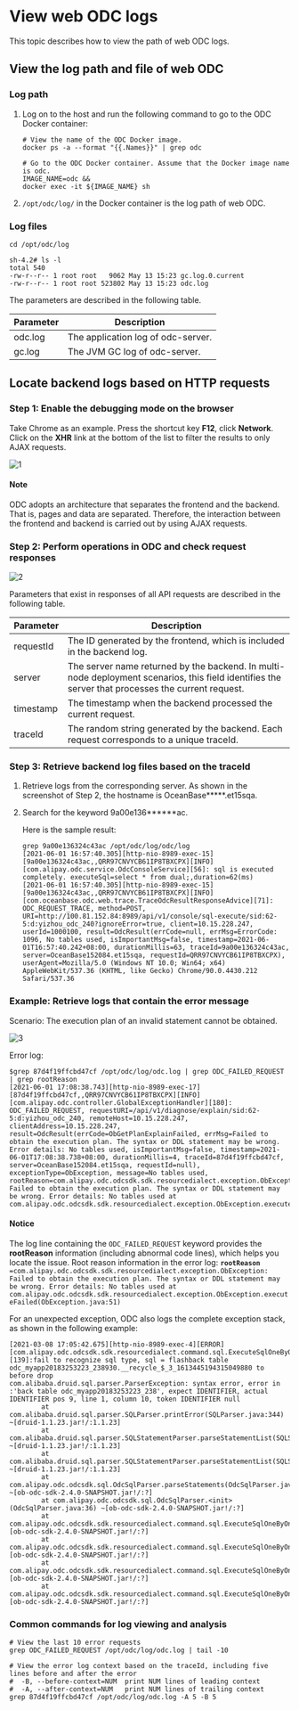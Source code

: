 # View web ODC logs

This topic describes how to view the path of web ODC logs.

## View the log path and file of web ODC

### **Log path**

1. Log on to the host and run the following command to go to the ODC Docker container:

   ```shell
   # View the name of the ODC Docker image.
   docker ps -a --format "{{.Names}}" | grep odc

   # Go to the ODC Docker container. Assume that the Docker image name is odc.
   IMAGE_NAME=odc &&
   docker exec -it ${IMAGE_NAME} sh
   ```

2. `/opt/odc/log/` in the Docker container is the log path of web ODC.

### **Log files**

```shell
cd /opt/odc/log

sh-4.2# ls -l
total 540
-rw-r--r-- 1 root root   9062 May 13 15:23 gc.log.0.current
-rw-r--r-- 1 root root 523802 May 13 15:23 odc.log
```

The parameters are described in the following table.

| Parameter | Description |
|---------|-------------------------|
| odc.log | The application log of odc-server.  |
| gc.log | The JVM GC log of odc-server.  |


## **Locate backend logs based on HTTP requests**

### **Step 1: Enable the debugging mode on the browser**

Take Chrome as an example. Press the shortcut key **F12**, click **Network**. Click on the **XHR** link at the bottom of the list to filter the results to only AJAX requests.

![1](https://obbusiness-private.oss-cn-shanghai.aliyuncs.com/doc/img/odc/420/1300.troubleshooting/200.collect-message/200.view-web-odc-log/1EN.png)

<main id="notice" type='explain'>
   <h4>Note</h4>
   <p>ODC adopts an architecture that separates the frontend and the backend. That is, pages and data are separated. Therefore, the interaction between the frontend and backend is carried out by using AJAX requests. </p>
</main>


### Step 2: Perform operations in ODC and check request responses

![2](https://obbusiness-private.oss-cn-shanghai.aliyuncs.com/doc/img/odc/420/1300.troubleshooting/200.collect-message/200.view-web-odc-log/2EN.png)

Parameters that exist in responses of all API requests are described in the following table.

| Parameter | Description |
|-----------|--------------------------------------|
| requestId | The ID generated by the frontend, which is included in the backend log.  |
| server | The server name returned by the backend. In multi-node deployment scenarios, this field identifies the server that processes the current request.  |
| timestamp | The timestamp when the backend processed the current request.  |
| traceId | The random string generated by the backend. Each request corresponds to a unique traceId.  |

### **Step 3: Retrieve backend log files based on the traceId**

1. Retrieve logs from the corresponding server. As shown in the screenshot of Step 2, the hostname is OceanBase\*\*\*\*\*.et15sqa.

2. Search for the keyword 9a00e136\*\*\*\*\*\*ac.


   Here is the sample result:

   ```shell
   grep 9a00e136324c43ac /opt/odc/log/odc/log
   [2021-06-01 16:57:40.305][http-nio-8989-exec-15][9a00e136324c43ac,,QRR97CNVYCB61IP8TBXCPX][INFO][com.alipay.odc.service.OdcConsoleService][56]: sql is executed completely. executeSql=select * from dual;,duration=62(ms)
   [2021-06-01 16:57:40.305][http-nio-8989-exec-15][9a00e136324c43ac,,QRR97CNVYCB61IP8TBXCPX][INFO][com.oceanbase.odc.web.trace.TraceOdcResultResponseAdvice][71]: ODC_REQUEST_TRACE, method=POST, URI=http://100.81.152.84:8989/api/v1/console/sql-execute/sid:62-5:d:yizhou_odc_240?ignoreError=true, client=10.15.228.247, userId=1000100, result=OdcResult(errCode=null, errMsg=ErrorCode: 1096, No tables used, isImportantMsg=false, timestamp=2021-06-01T16:57:40.242+08:00, durationMillis=63, traceId=9a00e136324c43ac, server=OceanBase152084.et15sqa, requestId=QRR97CNVYCB61IP8TBXCPX), userAgent=Mozilla/5.0 (Windows NT 10.0; Win64; x64) AppleWebKit/537.36 (KHTML, like Gecko) Chrome/90.0.4430.212 Safari/537.36
   ```

### Example: **Retrieve logs that contain the error message**

Scenario: The execution plan of an invalid statement cannot be obtained.

![3](https://obbusiness-private.oss-cn-shanghai.aliyuncs.com/doc/img/odc/420/1300.troubleshooting/200.collect-message/200.view-web-odc-log/3.0EN.png)

Error log:

```shell
$grep 87d4f19ffcbd47cf /opt/odc/log/odc.log | grep ODC_FAILED_REQUEST | grep rootReason
[2021-06-01 17:08:38.743][http-nio-8989-exec-17][87d4f19ffcbd47cf,,QRR97CNVYCB61IP8TBXCPX][INFO][com.alipay.odc.controller.GlobalExceptionHandler][180]: ODC_FAILED_REQUEST, requestURI=/api/v1/diagnose/explain/sid:62-5:d:yizhou_odc_240, remoteHost=10.15.228.247, clientAddress=10.15.228.247, result=OdcResult(errCode=ObGetPlanExplainFailed, errMsg=Failed to obtain the execution plan. The syntax or DDL statement may be wrong. Error details: No tables used, isImportantMsg=false, timestamp=2021-06-01T17:08:38.738+08:00, durationMillis=4, traceId=87d4f19ffcbd47cf, server=OceanBase152084.et15sqa, requestId=null), exceptionType=ObException, message=No tables used, rootReason=com.alipay.odc.odcsdk.sdk.resourcedialect.exception.ObException: Failed to obtain the execution plan. The syntax or DDL statement may be wrong. Error details: No tables used at com.alipay.odc.odcsdk.sdk.resourcedialect.exception.ObException.executeFailed(ObException.java:51)
```

<main id="notice" type='notice'>
   <h4>Notice</h4>
   <p>The log line containing the <code>ODC_FAILED_REQUEST</code> keyword provides the <strong>rootReason</strong> information (including abnormal code lines), which helps you locate the issue. Root reason information in the error log: <code><strong>rootReason</strong> =com.alipay.odc.odcsdk.sdk.resourcedialect.exception.ObException: Failed to obtain the execution plan. The syntax or DDL statement may be wrong. Error details: No tables used at com.alipay.odc.odcsdk.sdk.resourcedialect.exception.ObException.executeFailed(ObException.java:51)</code></p>
</main>

For an unexpected exception, ODC also logs the complete exception stack, as shown in the following example:

```shell
[2021-03-08 17:05:42.675][http-nio-8989-exec-4][ERROR][com.alipay.odc.odcsdk.sdk.resourcedialect.command.sql.ExecuteSqlOneByOneCommand][139]:fail to recognize sql type, sql = flashback table odc_myapp20183253223_238930.__recycle_$_3_1613445194315049880 to before drop
com.alibaba.druid.sql.parser.ParserException: syntax error, error in :'back table odc_myapp20183253223_238', expect IDENTIFIER, actual IDENTIFIER pos 9, line 1, column 10, token IDENTIFIER null
        at com.alibaba.druid.sql.parser.SQLParser.printError(SQLParser.java:344) ~[druid-1.1.23.jar!/:1.1.23]
        at com.alibaba.druid.sql.parser.SQLStatementParser.parseStatementList(SQLStatementParser.java:532) ~[druid-1.1.23.jar!/:1.1.23]
        at com.alibaba.druid.sql.parser.SQLStatementParser.parseStatementList(SQLStatementParser.java:171) ~[druid-1.1.23.jar!/:1.1.23]
        at com.alipay.odc.odcsdk.sql.OdcSqlParser.parseStatements(OdcSqlParser.java:99) ~[ob-odc-sdk-2.4.0-SNAPSHOT.jar!/:?]
        at com.alipay.odc.odcsdk.sql.OdcSqlParser.<init>(OdcSqlParser.java:36) ~[ob-odc-sdk-2.4.0-SNAPSHOT.jar!/:?]
        at com.alipay.odc.odcsdk.sdk.resourcedialect.command.sql.ExecuteSqlOneByOneCommand.recognizeSqlType(ExecuteSqlOneByOneCommand.java:130) [ob-odc-sdk-2.4.0-SNAPSHOT.jar!/:?]
        at com.alipay.odc.odcsdk.sdk.resourcedialect.command.sql.ExecuteSqlOneByOneCommand.doExecute(ExecuteSqlOneByOneCommand.java:109) [ob-odc-sdk-2.4.0-SNAPSHOT.jar!/:?]
        at com.alipay.odc.odcsdk.sdk.resourcedialect.command.sql.ExecuteSqlOneByOneCommand.doObMysql(ExecuteSqlOneByOneCommand.java:114) [ob-odc-sdk-2.4.0-SNAPSHOT.jar!/:?]
        at com.alipay.odc.odcsdk.sdk.resourcedialect.command.sql.ExecuteSqlOneByOneCommand.doObMysql(ExecuteSqlOneByOneCommand.java:27) [ob-odc-sdk-2.4.0-SNAPSHOT.jar!/:?]
```

### **Common commands for log viewing and analysis**

```shell
# View the last 10 error requests
grep ODC_FAILED_REQUEST /opt/odc/log/odc.log | tail -10

# View the error log context based on the traceId, including five lines before and after the error
#  -B, --before-context=NUM  print NUM lines of leading context
#  -A, --after-context=NUM   print NUM lines of trailing context
grep 87d4f19ffcbd47cf /opt/odc/log/odc.log -A 5 -B 5
```
